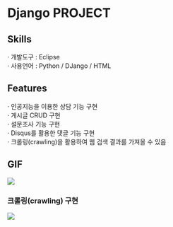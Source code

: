 # Django PROJECT
<h2>Skills</h2>
· 개발도구 : Eclipse <br/>
· 사용언어 : Python / DJango / HTML
<h2>Features</h2>
· 인공지능을 이용한 상담 기능 구현 <br/>
· 게시글 CRUD 구현 <br/>
· 설문조사 기능 구현 <br/>
· Disqus를 활용한 댓글 기능 구현 <br/>
· 크롤링(crawling)을 활용하여 웹 검색 결과를 가져올 수 있음
<h2>GIF</h2>
<img src="https://user-images.githubusercontent.com/89969398/139627608-30a47fb6-cdb5-4bf7-b857-446bb5f14f34.gif">
<h3>크롤링(crawling) 구현</h3>
<img src="https://user-images.githubusercontent.com/89969398/139632903-7e5ebd4f-6a27-4156-ad8d-814e4a11de12.gif">
